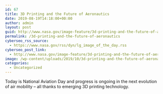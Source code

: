 ```yaml
---
id: 67
title: 3D Printing and the Future of Aeronautics
date: 2019-08-19T14:18:00+00:00
author: admin
layout: post
guid: http://www.nasa.gov/image-feature/3d-printing-and-the-future-of-aeronautics
permalink: /3d-printing-and-the-future-of-aeronautics
cyberseo_rss_source:
  - https://www.nasa.gov/rss/dyn/lg_image_of_the_day.rss
cyberseo_post_link:
  - http://www.nasa.gov/image-feature/3d-printing-and-the-future-of-aeronautics
image: /wp-content/uploads/2019/10/3d-printing-and-the-future-of-aeronautics.jpg
categories:
  - Uncategorized
---
```

Today is National Aviation Day and progress is ongoing in the next evolution of air mobility – all thanks to emerging 3D printing technology.